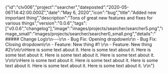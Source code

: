 {"id":"clv006","project":"searcher","dateposted":"2020-05-06T14:42:00.000Z","date":"May 6, 2020","icon":"bug","title":"Added new important thing","description":"Tons of great new features and fixes for various things","version":"0.0.6","tags":["v0.0.6","changelog"],"image":"images/projects/searcher/searcher5.png","image_small":"images/projects/searcher/searcher0_small.png","details":" ##### Change Log\r\n---\r\n - Bug Fix: Opening dropdown\r\n - Bug Fix: Closing dropdown\r\n - Feature: New thing #1 \r\n - Feature: New thing #2\r\n\r\nHere is some text about it. Here is some text about it. Here is some text about it. Here is some text about it. Here is some text about it.   \r\n\r\nHere is some text about it. Here is some text about it. Here is some text about it. Here is some text about it. Here is some text about it. \r\n"}